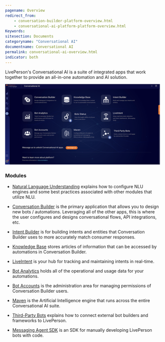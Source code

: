 ```yaml
---
pagename: Overview
redirect_from:
    - conversation-builder-platform-overview.html
    - conversational-ai-platform-platform-overview.html
Keywords:
sitesection: Documents
categoryname: "Conversational AI"
documentname: Conversational AI
permalink: conversational-ai-overview.html
indicator: both
---
```


LivePerson's Conversational AI is a suite of integrated apps that work together to provide an all-in-one automation and AI solution.

<img class="fancyimage" style="width:750px" src="img/ConvoBuilder/platform_main.png">

### Modules

- [Natural Language Understanding](conversational-ai-conversational-ai-platform-natural-language-understanding-nlu-engines.html) explains how to configure NLU engines and some best practices associated with other modules that utilize NLU.

- [Conversation Builder](conversation-builder-getting-started-bot-workspace-overview.html) is the primary application that allows you to design new bots / automations. Leveraging all of the other apps, this is where the user configures and designs conversational flows, API integrations, etc.

- [Intent Builder](conversation-builder-intent-builder-overview.html) is for building intents and entities that Conversation Builder uses to more accurately match consumer responses.

- [Knowledge Base](conversation-builder-knowledge-base.html) stores articles of information that can be accessed by automations in Conversation Builder.

- [LiveIntent](https://knowledge.liveperson.com/ai-bots-automation-liveintent-overview.html) is your hub for tracking and maintaining intents in real-time.

- [Bot Analytics](bot-analytics-overview.html) holds all of the operational and usage data for your automations.

- [Bot Accounts](bot-accounts-permissions-per-role.html) is the administration area for managing permissions of Conversation Builder users.

- [Maven](maven-overview.html) is the Artificial Intelligence engine that runs across the entire Conversational AI suite.

- [Third-Party Bots](third-party-bots-getting-started.html) explains how to connect external bot builders and frameworks to LivePerson.

- [Messaging Agent SDK](messaging-agent-sdk-overview.html) is an SDK for manually developing LivePerson bots with code.